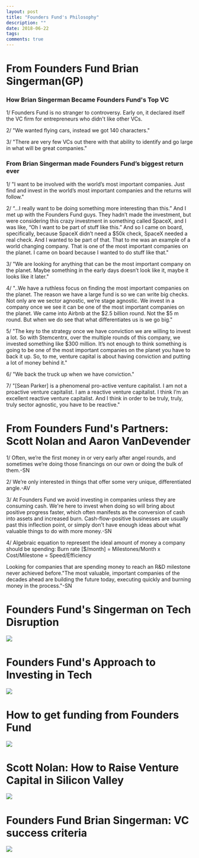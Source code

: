 ```yaml
---
layout: post
title: "Founders Fund's Philosophy"
description: ""
date: 2018-06-22
tags: 
comments: true
---
```


# From Founders Fund Brian Singerman(GP)

### How Brian Singerman Became Founders Fund's Top VC

1/ Founders Fund is no stranger to controversy. Early on, it declared itself the VC firm for entrepreneurs who didn't like other VCs.
 
2/ "We wanted flying cars, instead we got 140 characters."
 
3/ "There are very few VCs out there with that ability to identify and go large in what will be great companies."


### From Brian Singerman made Founders Fund’s biggest return ever

1/ "I want to be involved with the world’s most important companies. Just find and invest in the world’s most important companies and the returns will follow."

2/ “...I really want to be doing something more interesting than this.” And I met up with the Founders Fund guys. They hadn’t made the investment, but were considering this crazy investment in something called SpaceX, and I was like, “Oh I want to be part of stuff like this.” And so I came on board, specifically, because SpaceX didn’t need a $50k check, SpaceX needed a real check. And I wanted to be part of that. That to me was an example of a world changing company. That is one of the most important companies on the planet. I came on board because I wanted to do stuff like that."

3/ "We are looking for anything that can be the most important company on the planet. Maybe something in the early days doesn’t look like it, maybe it looks like it later."
 
4/ "..We have a ruthless focus on finding the most important companies on the planet. The reason we have a large fund is so we can write big checks. Not only are we sector agnostic, we’re stage agnostic. We invest in a company once we see it can be one of the most important companies on the planet. We came into Airbnb at the $2.5 billion round. Not the $5 m round. But when we do see that what differentiates us is we go big."
 
5/ "The key to the strategy once we have conviction we are willing to invest a lot. So with Stemcentrx, over the multiple rounds of this company, we invested something like $300 million. It’s not enough to think something is going to be one of the most important companies on the planet you have to back it up. So, to me, venture capital is about having conviction and putting a lot of money behind it."
 
6/ "We back the truck up when we have conviction."
 
7/ "[Sean Parker] is a phenomenal pro-active venture capitalist. I am not a proactive venture capitalist. I am a reactive venture capitalist. I think I’m an excellent reactive venture capitalist. And I think in order to be truly, truly, truly sector agnostic, you have to be reactive."


# From Founders Fund's Partners: Scott Nolan and Aaron VanDevender

1/ Often, we’re the first money in or very early after angel rounds, and sometimes we’re doing those financings on our own or doing the bulk of them.-SN

2/ We’re only interested in things that offer some very unique, differentiated angle.-AV

3/ At Founders Fund we avoid investing in companies unless they are consuming cash. We're here to invest when doing so will bring about positive progress faster, which often manifests as the conversion of cash into assets and increased burn. Cash-flow-positive businesses are usually past this inflection point, or simply don't have enough ideas about what valuable things to do with more money.-SN

4/ Algebraic equation to represent the ideal amount of money a company should be spending: 
 Burn rate [$/month] = Milestones/Month x Cost/Milestone = Speed/Efficiency 
 
 Looking for companies that are spending money to reach an R&D milestone never achieved before."The most valuable, important companies of the decades ahead are building the future today, executing quickly and burning money in the process."-SN

# Founders Fund's Singerman on Tech Disruption
[![](http://img.youtube.com/vi/_6gTjBxOBQ0/0.jpg)](http://www.youtube.com/watch?v=_6gTjBxOBQ0 "Founders Fund's Singerman on Tech Disruption")

# Founders Fund's Approach to Investing in Tech
[![](http://img.youtube.com/vi/bKVdbJo7b-Q/0.jpg)](http://www.youtube.com/watch?v=bKVdbJo7b-Q "Founders Fund's Approach to Investing in Tech")

# How to get funding from Founders Fund
[![](http://img.youtube.com/vi/0pPW4siTbv8/0.jpg)](http://www.youtube.com/watch?v=0pPW4siTbv8 "How to get funding from Founders Fund")

# Scott Nolan: How to Raise Venture Capital in Silicon Valley
[![](http://img.youtube.com/vi/yQw_4ljR-7A/0.jpg)](http://www.youtube.com/watch?v=yQw_4ljR-7A "Scott Nolan: How to Raise Venture Capital in Silicon Valley")

# Founders Fund Brian Singerman: VC success criteria
[![](http://img.youtube.com/vi/p0L2GYmL-K8/0.jpg)](http://www.youtube.com/watch?v=p0L2GYmL-K8 "Founders Fund Brian Singerman: VC success criteria, importance of angel investing &startup qualities")
